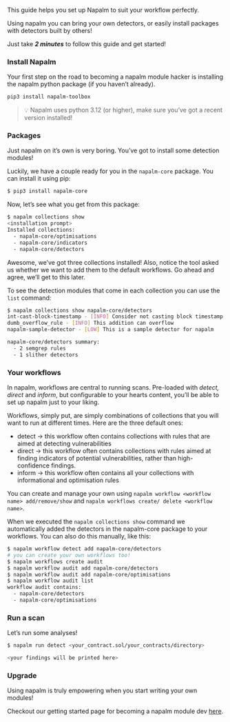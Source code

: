 This guide helps you set up Napalm to suit your workflow perfectly.

Using napalm you can bring your own detectors, or easily install packages with detectors built by others! 

Just take ***2 minutes*** to follow this guide and get started!

### Install Napalm

Your first step on the road to becoming a napalm module hacker is installing the napalm python package (if you haven’t already).

```bash
pip3 install napalm-toolbox
```

> 💡 Napalm uses python 3.12 (or higher), make sure you’ve got a recent version installed!

### Packages

Just napalm on it’s own is very boring. You’ve got to install some detection modules!

Luckily, we have a couple ready for you in the `napalm-core` package. You can install it using pip:

```bash
$ pip3 install napalm-core
```

Now, let’s see what you get from this package:

```bash
$ napalm collections show
<installation prompt>
Installed collections:
  - napalm-core/optimisations
  - napalm-core/indicators
  - napalm-core/detectors
```

Awesome, we’ve got three collections installed! Also, notice the tool asked us whether we want to add them to the default workflows. Go ahead and agree, we’ll get to this later.

To see the detection modules that come in each collection you can use the `list` command:

```bash
$ napalm collections show napalm-core/detectors
int-cast-block-timestamp - [INFO] Consider not casting block timestamp to ensure future functionality of the contract.
dumb_overflow_rule - [INFO] This addition can overflow
napalm-sample-detector - [LOW] This is a sample detector for napalm

napalm-core/detectors summary:
  - 2 semgrep rules
  - 1 slither detectors
```

### Your workflows

In napalm, workflows are central to running scans. Pre-loaded with *detect, direct* and *inform*, but configurable to your hearts content, you’ll be able to set up napalm just to your liking.

Workflows, simply put, are simply combinations of collections that you will want to run at different times. Here are the three default ones:

- detect → this workflow often contains collections with rules that are aimed at detecting vulnerabilities
- direct → this workflow often contains collections with rules aimed at finding indicators of potential vulnerabilities, rather than high-confidence findings.
- inform → this workflow often contains all your collections with informational and optimisation rules

You can create and manage your own using `napalm workflow <workflow name> add/remove/show` and `napalm workflows create/ delete <workflow name>`.

When we executed the `napalm collections show` command we automatically added the detectors in the napalm-core package to your workflows. You can also do this manually, like this:

```bash
$ napalm workflow detect add napalm-core/detectors
# you can create your own workflows too!
$ napalm workflows create audit
$ napalm workflow audit add napalm-core/detectors
$ napalm workflow audit add napalm-core/optimisations
$ napalm workflow audit list
workflow audit contains:
  - napalm-core/detectors
  - napalm-core/optimisations
```

### Run a scan

Let’s run some analyses!

```bash
$ napalm run detect <your_contract.sol/your_contracts/directory>

<your findings will be printed here>
```

### Upgrade

Using napalm is truly empowering when you start writing your own modules! 

Checkout our getting started page for becoming a napalm module dev [here](/module-hacker.md).
